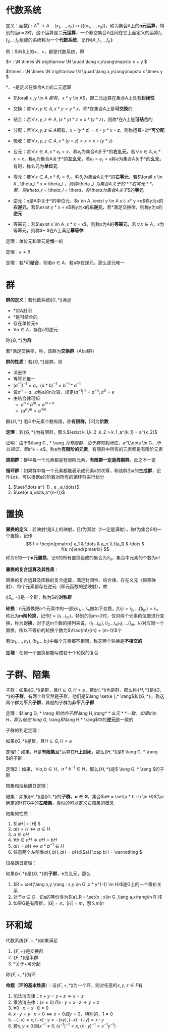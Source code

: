 # 代数系统

定义：函数$f:A^n \rightarrow A \quad \langle x_1,\dots ,x_n\rangle \mapsto f(\langle x_1,\dots ,x_n\rangle)$，称为集合A上的**n元运算**，特别的当n=2时，这个运算是**二元运算**，一个非空集合A连同在它上面定义的运算$f_1,f_2,\dots f_n$组成的系统称为一个**代数系统**，记作$\lang A,f_1,\dots f_n\rang$

例：$\N$上的+，$\times$，都是代数系统，即

$+ : \N \times \N \rightarrow \N \quad \lang x,y\rang\mapsto x + y  $

$\times : \N \times \N \rightarrow \N \quad \lang x,y\rang\mapsto x \times y $  

$*，\circ$是定义在集合A上的二元运算

- $\forall x ,y \in A $都有，$x * y \in A$，即二元运算在集合A上具有**封闭性**

- 交换：若$\forall x ,y \in A , x * y = y * x$，称$*$在集合A上是**可交换**的

- 结合：若$\forall x,y,z \in A,(x*y)*z = x*(y * z)$，则称$*$在A上是**可结合**的

- 分配：若$\forall x,y,z\in A$都有，$x\circ(y * z) = x \circ y * x\circ z$，则称运算$\circ$对$*$**可分配**

- 吸收：若$\forall x,y,z \in A, x * (y \circ z) = x  = x \circ (y * z)$

- 幺元：若$\forall x \in A , x * e_r = x$，称$e_r$为集合A关于$*$的**右幺元**，若$\forall x \in A , e_l * x = x$，称$e_l$为集合A关于$*$的**左幺元**，若$e_l = e_r =e$称$e$为集合A关于$*$的**幺元**，有时，称幺元为**单位元**

- 零元：若$\forall x \in A ,x * \theta_r = \theta_r$，称$\theta _r$为集合A关于$*$的**右零元**，若$\forall  x \in A , \theta_l * x = \theta_l $，则称$\theta _l $为集合A关于$*$的**右零元**，若，则$\theta_r = \theta_l = \theta$，称$\theta$为集合A关于$*$的**零元**

- 逆元：e是A中关于$*$的单位元，$x \in A ,\exist y \in  A s.t. x* y =e$称y为x的**右逆元**，若$\exist y * x = e$称y为x的**左逆元**，若$*$满足交换律，则称y为x的**逆元**

- 等幂元：若$\exist x \in A ,x * x = x$，则称x为A的**等幂元**，若$\forall x \in A$，x为等幂元，则称$* $在A上满足**幂等律**

定理：单位元和零元是**惟一**的

定理：$e\ne \theta$

定理：若$*$可**结合**，则若$a\in A$，若a存在逆元，那么逆元唯一

# 群

**群的定义**：若代数系统$\lang G , *\rang$满足

- *对A封闭
- *是可结合的
- 存在单位元e
- $\forall a\in A$，存在a的逆元

称$\lang G, * \rang$为**群**

若*满足交换率，称，该群为**交换群**（Abel群）

**群的性质**：若$\lang G , *\rang$是群，则

- 消去律
- 等幂元惟一
- $(a^{-1})^{-1} = a$，$(a * b )^{-1} = b^{-1} * a ^{-1}$
- 设$a^{n} = a \dots a$称a的n次幂，规定$(a^{-1})^n = a^{-n},a^0 = e$
- 由结合律可知
  - $a^n * a^m = a ^{m + n}$
  - $(a^n)^m = a ^{mn}$


群$\lang G,*\rang$ 若G中元素个数有限，称**有限群**，$|G|$为**阶数**

**定理**：若$\lang G,*\rang$为有限群，那么$\exist k_1,k_2 ,k_2 > k_1 ,a^{k_1} = a^{k_2}$

证明：由于$\lang G , * \rang $为有限群，由于群的封闭性，$a^1,\dots  \in  G$，所以得证，若$a^k = e$，称a为**有限阶的元素**，有限群中所有的元素都是有限阶元素

**周期群**：群中每一个元素都是有限阶元素，**有限群一定是周期群**，反之不一定

**循环群**：如果群中每一个元素都能表示成元素a的次幂，称该群为a的**生成群**，记作$\lang a\rang$，可以根据a的阶数对所有的循环群进行划分

1. $\set{\dots a^{-1} , e , a,\dots}$
2. $\set{e,a,\dots,a^{n-1}}$

# 置换

**置换的定义**：若映射f是S上的映射，且f为双射（f一定是满射），称f为集合S的一个置换，记作
$$
f = \begin{pmatrix}  a_1 &  \dots & a_n \\ f(a_1) & \dots & f(a_n)\end{pmatrix}
$$
称为S的一个**n元置换**，记S的所有置换组成的集合为$S_n$，集合中元素的个数为$n!$

**置换的复合运算及其性质**：

置换的复合运算及函数的复合运算，满足封闭性、结合律、存在幺元（恒等映射）、每个元素都存在逆元（即元函数的逆映射），故

$\lang S_n , \circ\rang$是一个群，称为S的**对称群**

**轮换**：n元置换把n个元素中的一部分$i_1,\dots i_m$做如下变换，$f(i_1) = i_2 ,\dots f(i_m) = i_1$，称此为**m阶轮换**，记作$f= (i_1 \dots i_m)$，特别的当m=2时，仅对两个元素的位置进行变换，称为**对换**，对于这m个数的排列来说，$(i_1\dots i_m) ,(i_2\dots i_mi_1) ,\dots (i_m \dots i_1)$对应同一个置换，所以不等价的轮换个数为$\frac{m!}{m} = (m-1)!$个

若$(a_1,\dots ,a_k),(b_1,\dots b_t)$中每个元素都不相同，称这两个轮换是**不相交的**

**定理**：任何一个置换都能写成若干个轮换的复合

# 子群、陪集

子群：如果$\lang G,* \rang$是群，且$H\subseteq G , H \ne \varnothing$，若$\lang H, * \rang$也是群，那么称$\lang H,*\rang$是$\lang G, * \rang$的**子群**，有两个群显然是子群，他们是$\lang \set{e },* \rang$和$\lang G,* \rang$，称这两个群为**平凡子群**，其他的子群为**非平凡子群**



定理：$\lang G, * \rang $和他的子群$\lang H,*\rang$**幺元**一致，如果$a\in H$，那么他在$\lang G,* \rang$和$\lang H,* \rang$中的**逆元**是一致的



子群的判定定理：

如果$\lang G,* \rang$是群，且$H\subseteq G , H \ne \varnothing$

定理1：如果，H是**有限集**且*运算在H**上封闭**，那么$\lang H, *  \rang$是$ \lang G, * \rang $的子群

定理2：如果，$\forall a ,b \in H$，$a * b^{-1} \in H$，那么$\lang H, *  \rang$是$ \lang G, * \rang $的子群



陪集和拉格朗日定理：

陪集：如果$\lang H,*\rang$是$\lang G, * \rang$的**子群**，**$a\in G$**，集合$aH = \set{a * h : h \in H}$为a确定的H在G中的**左陪集**，类似的可以定义右陪集的概念

陪集的性质：

1. $|aH| = |H| $
2. $aH = H \Leftrightarrow a\in H$
3. $a \in aH$
4. $\forall b \in aH \Rightarrow aH = b H$
5. $aH = bH \Leftrightarrow a * b^{-1} \in H$
6. 任意两个左陪集$aH ,bH ,aH = b H$或$aH \cap bH = \varnothing $

拉格朗日定理：

如果$\lang H,*\rang$是$\lang G, * \rang$的**子群**，e为幺元，那么

1. $R = \set{\lang x,y \rang : x,y \in G ,x * y^{-1} \in H}$是G上的一个等价关系
2. 对于$a\in G$，记a的等价类为$[a]_R = \set{x : x\in G ,\lang a,x\rang\in R }$
3. 如果G是有限群，$|G| = n ，|H| = m$，那么$m | n$

# 环和域

代数系统$\lang F,+,*\rang$如果满足

1. $\lang F,+ \rang$是交换群
2. $\lang F,* \rang$是半群
3. *关于+可分配

称$\lang F,+,* \rang$为环

**命题**（**环的基本性质**）：设$\lang F,+,* \rang$为一个环，则对任意的$x,y,z\in F$有

1. 加法消去律：$x+y = y + z \Rightarrow x = z$
2. 乘法消去律：$(x\ne 0)且x\cdot y = x \cdot z \Rightarrow y = z$
3. $\forall 0\cdot x = x\cdot 0 = 0$
4. $x\cdot y = y \cdot x = 0 \Leftrightarrow x = 0 或 y = 0$，特别的，$1\ne 0$
5. $-(-x) = x , (-x)\cdot y = - (xy) ,(-x)\cdot (-y) = x\cdot y$
6. 若$x,y \ne 0 则(x^{-1} \ne 0 ,(x^{-1})^{-1}=x,(x\cdot y)^{-1}=x^{-1}y^{-1})$
